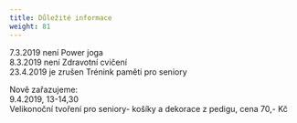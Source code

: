 ```yaml
---
title: Důležité informace
weight: 81
---
```

7.3.2019 není Power joga\
8.3.2019 není Zdravotní cvičení\
23.4.2019 je zrušen Trénink paměti pro seniory

Nově zařazujeme: \
9.4.2019, 13-14,30\
Velikonoční tvoření pro seniory- košíky a dekorace z pedigu, cena 70,- Kč
